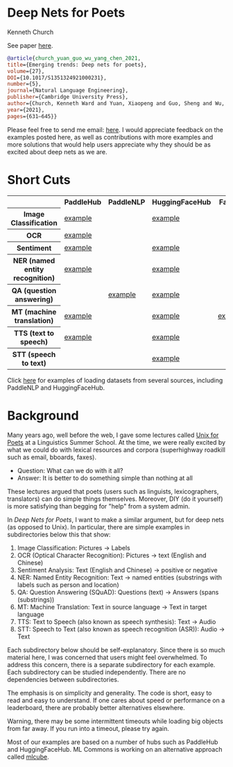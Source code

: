 # Deep Nets for Poets

Kenneth Church
<p>

See paper <a href="https://www.cambridge.org/core/journals/natural-language-engineering/article/emerging-trends-deep-nets-for-poets/461DEE7F7443AF208AFE0E9D80D9529D">here</a>.

```bibtex
@article{church_yuan_guo_wu_yang_chen_2021,
title={Emerging trends: Deep nets for poets},
volume={27},
DOI={10.1017/S1351324921000231},
number={5},
journal={Natural Language Engineering},
publisher={Cambridge University Press},
author={Church, Kenneth Ward and Yuan, Xiaopeng and Guo, Sheng and Wu, Zewu and Yang, Yehua and Chen, Zeyu},
year={2021},
pages={631–645}}
```

Please feel free to send me email: <a
href="mailto:kenneth.ward.church@gmail.com?subject=Deep_Nets_for_Poets">here</a>.
I would appreciate feedback on the examples posted here, as well as
contributions with more examples and more solutions that would help
users appreciate why they should be as excited about deep nets as we
are.

<h1>Short Cuts</h1>

<table id="shortcuts">
<tr> <th> </th>      <th> PaddleHub </th>  <th> PaddleNLP </th> <th> HuggingFaceHub </th> <th> Fairseq </th> <th> ESPnet </th>  </tr>
<tr> <th> Image Classification </th>  <td> <a href="pretrained/examples/PaddleHub/inference/image_classification">example</a>  <td> </td> </td> <td> <a href="pretrained/examples/HuggingFaceHub/inference/image_classification">example</a>  </td> <td> </td> <td> </td> </tr>
<tr> <th> OCR </th>  <td> <a href="pretrained/examples/PaddleHub/inference/OCR">example</a> <td> </td> </td> <td> </td> <td> </td> <td> </td></tr>
<tr> <th> Sentiment </th> <td> <a href="pretrained/examples/PaddleHub/inference/sentiment">example</a> <td> </td> </td> <td> <a href="pretrained/examples/HuggingFaceHub/inference/sentiment">example</a>  </td> <td> </td> <td> </td></tr>
<tr> <th> NER (named entity recognition)</th> <td> <a href="pretrained/examples/PaddleHub/inference/ner">example</a>  </td> <td> </td><td> <a href="pretrained/examples/HuggingFaceHub/inference/ner">example</a> </td>  <td> </td>  <td> </td> </tr>
<tr> <th> QA (question answering)</th> <td> </td> <td> <a href="pretrained/examples/PaddleNLP/inference/question_answering">example</a> <td> <a href="pretrained/examples/HuggingFaceHub/inference/question_answering">example</a> </td> </td> <td> </td> <td> </td></tr>
<tr> <th> MT (machine translation)</th> <td> <a href="pretrained/examples/PaddleHub/inference/translate">example</a> </td> <td> </td> <td> <a href="pretrained/examples/HuggingFaceHub/inference/translate">example</a> </td>  <td> <a href="pretrained/examples/Fairseq/inference/translate">example</a> </td> <td> </td></tr>
<tr> <th> TTS (text to speech)</th> <td> <a href="pretrained/examples/PaddleHub/inference/text_to_speech">example</a> </td> <td> </td> <td> <a href="pretrained/examples/HuggingFaceHub/inference/text_to_speech">example</a>  </td>  <td> </td> <td> <a href="pretrained/examples/ESPnet/inference/text_to_speech">example</a>  </td></tr>
<tr> <th> STT (speech to text)</th> <td>  </td> <td> </td> <td> <a href="pretrained/examples/HuggingFaceHub/inference/speech_to_text">example</a> </td>  <td> </td> <td> <a href="pretrained/examples/ESPnet/inference/speech_to_text">example</a> </td></tr>
</table>

Click <a href="datasets">here</a> for examples of loading datasets from several sources, including PaddleNLP and HuggingFaceHub.</li>

<h1>Background</h1>

<p>
Many years ago, well before the web, I gave some lectures called
<a
href="https://web.stanford.edu/class/cs124/kwc-unix-for-poets.pdf">Unix
for Poets</a> at
a Linguistics Summer School.  At the time, we were really excited by what we could
do with lexical resources and corpora (superhighway roadkill such as
email, bboards, faxes).

<ul>
<li> Question: What can we do with it all?</li>
<li> Answer: It is better to do something simple than nothing at all</li>
</ul>

These lectures argued that poets (users such as linguists,
lexicographers, translators) can do simple things themselves.
Moreover, DIY (do it yourself) is more satisfying than begging for
"help" from a system admin.

<p>

In <i>Deep Nets for Poets</i>, I want to make a similar argument,
but for deep nets (as opposed to Unix).  In particular, there are simple
examples in subdirectories below this that show:

<ol>
<li>Image Classification: Pictures &#8594; Labels </li>
<li>OCR (Optical Character Recognition): Pictures &#8594; text (English and Chinese)</li>
<li>Sentiment Analysis: Text (English and Chinese) &#8594; positive or negative</li>
<li>NER: Named Entity Recognition: Text &#8594; named entities (substrings with labels such as person and location)</li>
<li>QA: Question Answering (SQuAD): Questions (text) &#8594; Answers (spans (substrings))</li>
<li>MT: Machine Translation: Text in source language &#8594; Text in target language</li>
<li>TTS: Text to Speech (also known as speech synthesis): Text &#8594; Audio </li>
<li>STT: Speech to Text (also known as speech recognition (ASR)): Audio &#8594; Text</li>
</ol>

Each subdirectory below should be self-explanatory.  Since there is so
much material here, I was concerned that users might feel overwhelmed.
To address this concern, there is a separate subdirectory for each
example.  Each subdirectory can be studied independently.  There are
no dependencies between subdirectories.

<p>

The emphasis is on simplicity and generality.  The code is short, easy
to read and easy to understand.  If one cares about speed or
performance on a leaderboard, there are probably better alternatives
elsewhere.

<p>


Warning, there may be some intermittent timeouts while loading big
objects from far away.  If you run into a timeout, please try again.

<p>

Most of our examples are based on
a number of hubs such as PaddleHub and HuggingFaceHub.  ML Commons is working
on an alternative approach called <a href="https://github.com/mlcommons/mlcube">mlcube</a>.

